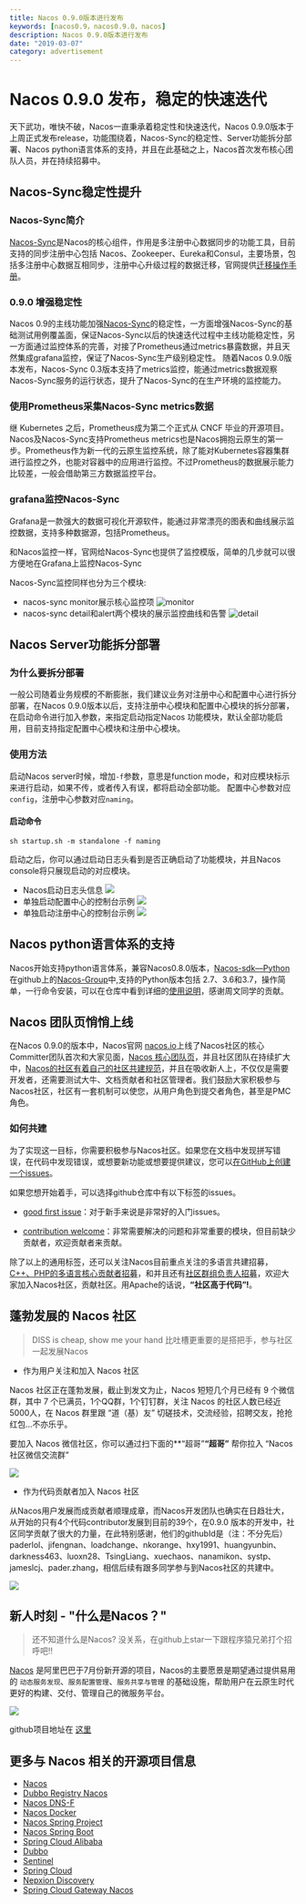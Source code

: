 ```yaml
---
title: Nacos 0.9.0版本进行发布
keywords: [nacos0.9，nacos0.9.0，nacos]
description: Nacos 0.9.0版本进行发布
date: "2019-03-07"
category: advertisement
---
```

# Nacos 0.9.0 发布，稳定的快速迭代
天下武功，唯快不破，Nacos一直秉承着稳定性和快速迭代，Nacos 0.9.0版本于上周正式发布release，功能围绕着，Nacos-Sync的稳定性、Server功能拆分部署、Nacos python语言体系的支持，并且在此基础之上，Nacos首次发布核心团队人员，并在持续招募中。


## Nacos-Sync稳定性提升
### Nacos-Sync简介
[Nacos-Sync](https://github.com/nacos-group/nacos-sync)是Nacos的核心组件，作用是多注册中心数据同步的功能工具，目前支持的同步注册中心包括 Nacos、Zookeeper、Eureka和Consul，主要场景，包括多注册中心数据互相同步，注册中心升级过程的数据迁移，官网提供[迁移操作手册](https://nacos.io/en-us/docs/nacos-sync-use.html)。
### 0.9.0 增强稳定性
Nacos 0.9的主线功能加强[Nacos-Sync](https://nacos.io/en-us/docs/nacos-sync.html)的稳定性，一方面增强Nacos-Sync的基础测试用例覆盖面，保证Nacos-Sync以后的快速迭代过程中主线功能稳定性，另一方面通过监控体系的完善，对接了Prometheus通过metrics暴露数据，并且天然集成grafana监控，保证了Nacos-Sync生产级别稳定性。
随着Nacos 0.9.0版本发布，Nacos-Sync 0.3版本支持了metrics监控，能通过metrics数据观察Nacos-Sync服务的运行状态，提升了Nacos-Sync的在生产环境的监控能力。

### 使用Prometheus采集Nacos-Sync metrics数据
继 Kubernetes 之后，Prometheus成为第二个正式从 CNCF 毕业的开源项目。Nacos及Nacos-Sync支持Prometheus metrics也是Nacos拥抱云原生的第一步。Prometheus作为新一代的云原生监控系统，除了能对Kubernetes容器集群进行监控之外，也能对容器中的应用进行监控。不过Prometheus的数据展示能力比较差，一般会借助第三方数据监控平台。

### grafana监控Nacos-Sync
Grafana是一款强大的数据可视化开源软件，能通过非常漂亮的图表和曲线展示监控数据，支持多种数据源，包括Prometheus。

和Nacos监控一样，官网给Nacos-Sync也提供了监控模版，简单的几步就可以很方便地在Grafana上监控Nacos-Sync

Nacos-Sync监控同样也分为三个模块:

* nacos-sync monitor展示核心监控项 
![monitor](https://img.alicdn.com/tfs/TB1GeNWKmzqK1RjSZFHXXb3CpXa-2834-1588.png)
* nacos-sync detail和alert两个模块的展示监控曲线和告警
![detail](https://img.alicdn.com/tfs/TB1kP8UKbvpK1RjSZPiXXbmwXXa-2834-1570.png)

## Nacos Server功能拆分部署
### 为什么要拆分部署
一般公司随着业务规模的不断膨胀，我们建议业务对注册中心和配置中心进行拆分部署，在Nacos 0.9.0版本以后，支持注册中心模块和配置中心模块的拆分部署，在启动命令进行加入参数，来指定启动指定Nacos 功能模块，默认全部功能启用，目前支持指定配置中心模块和注册中心模块。
### 使用方法
启动Nacos server时候，增加`-f`参数，意思是function mode，和对应模块标示来进行启动，如果不传，或者传入有误，都将启动全部功能。
配置中心参数对应`config`，注册中心参数对应`naming`。
#### 启动命令
```
sh startup.sh -m standalone -f naming
```
启动之后，你可以通过启动日志头看到是否正确启动了功能模块，并且Nacos console将只展现启动的对应模块。

* Nacos启动日志头信息
![](https://img.alicdn.com/tfs/TB1ADCrKAvoK1RjSZFDXXXY3pXa-1552-522.jpg)
* 单独启动配置中心的控制台示例
![](https://img.alicdn.com/tfs/TB1sXyoKpzqK1RjSZFCXXbbxVXa-2674-940.png)
* 单独启动注册中心的控制台示例
![](https://img.alicdn.com/tfs/TB1yKyiKCzqK1RjSZFLXXcn2XXa-2680-738.png)

## Nacos python语言体系的支持
Nacos开始支持python语言体系，兼容Nacos0.8.0版本，[Nacos-sdk—Python](https://github.com/nacos-group/nacos-sdk-python)在github上的[Nacos-Group](https://github.com/nacos-group)中,支持的Python版本包括 2.7、3.6和3.7，操作简单，一行命令安装，可以在仓库中看到详细的[使用说明](https://github.com/nacos-group/nacos-sdk-python/blob/master/README.md)，感谢周文同学的贡献。

## Nacos 团队页悄悄上线
在Nacos 0.9.0的版本中，Nacos官网 [nacos.io](http://nacos.io/)上线了Nacos社区的核心Committer团队首次和大家见面，[Nacos 核心团队页](https://nacos.io/en-us/docs/nacos-dev.html)，并且社区团队在持续扩大中，[Nacos的社区有着自己的社区共建规范](https://nacos.io/en-us/docs/contributing-dev.html)，并且在吸收新人上，不仅仅是需要开发者，还需要测试大牛、文档贡献者和社区管理者。我们鼓励大家积极参与Nacos社区，社区有一套机制可以使您，从用户角色到提交者角色，甚至是PMC角色。

### 如何共建
为了实现这一目标，你需要积极参与Nacos社区。如果您在文档中发现拼写错误，在代码中发现错误，或想要新功能或想要提供建议，您可以[在GitHub上创建一个issues](https://github.com/alibaba/Nacos/issues/new)。

如果您想开始着手，可以选择github仓库中有以下标签的issues。

 -  [good first issue](https://github.com/alibaba/nacos/labels/good%20first%20issue)：对于新手来说是非常好的入门issues。
 
 -  [contribution welcome](https://github.com/alibaba/nacos/labels/contribution%20欢迎)：非常需要解决的问题和非常重要的模块，但目前缺少贡献者，欢迎贡献者来贡献。

 
除了以上的通用标签，还可以关注Nacos目前重点关注的多语言共建招募，[C++、PHP的多语言核心贡献者招募](https://github.com/alibaba/nacos/issues?utf8=%E2%9C%93&q=is%3Aissue+is%3Aopen+recruit+client)，和并且还有[社区群组负责人招募](https://github.com/alibaba/nacos/issues/787)，欢迎大家加入Nacos社区，贡献社区。用Apache的话说，**“社区高于代码”!**。

## 蓬勃发展的 Nacos 社区

> DISS is cheap, show me your hand
比吐槽更重要的是搭把手，参与社区一起发展Nacos


* 作为用户关注和加入 Nacos 社区

Nacos 社区正在蓬勃发展，截止到发文为止，Nacos 短短几个月已经有 9 个微信群，其中 7 个已满员，1个QQ群，1个钉钉群，关注 Nacos 的社区人数已经近5000人，在 Nacos 群里跟 “道（基）友” 切磋技术，交流经验，招聘交友，抢抢红包...不亦乐乎。

要加入 Nacos 微信社区，你可以通过扫下面的**“超哥”**“超哥”** 帮你拉入 “Nacos社区微信交流群”


![](https://img.alicdn.com/tfs/TB1q6SBKq6qK1RjSZFmXXX0PFXa-1984-1124.png)

* 作为代码贡献者加入 Nacos 社区

从Nacos用户发展而成贡献者顺理成章，而Nacos开发团队也确实在日趋壮大，从开始的只有4个代码contributor发展到目前的39个，在0.9.0 版本的开发中，社区同学贡献了很大的力量，在此特别感谢，他们的githubId是（注：不分先后） paderlol、jifengnan、loadchange、nkorange、hxy1991、huangyunbin、darkness463、luoxn28、TsingLiang、xuechaos、nanamikon、systp、jameslcj、pader.zhang，相信后续有跟多同学参与到Nacos社区的共建中。



![](https://cdn.nlark.com/lark/0/2018/png/15914/1542704700864-a9d54856-9bf6-4176-b449-c13fa02c5800.png#align=left&display=inline&height=387&linkTarget=_blank&originHeight=888&originWidth=1716&width=748)

## [](https://github.com/alibaba/nacos)新人时刻 - "什么是Nacos？"
> 还不知道什么是Nacos? 没关系，在github上star一下跟程序猿兄弟打个招呼吧!!


[Nacos](https://github.com/alibaba/nacos) 是阿里巴巴于7月份新开源的项目，Nacos的主要愿景是期望通过提供易用的 `动态服务发现`、`服务配置管理`、`服务共享与管理` 的基础设施，帮助用户在云原生时代更好的构建、交付、管理自己的微服务平台。


![](https://img.alicdn.com/tfs/TB1pCyAKpzqK1RjSZSgXXcpAVXa-1910-894.png)

github项目地址在 [这里](https://github.com/alibaba/nacos)

## [](https://yuque.alibaba-inc.com/nacos/opensource/dawygn#kn9iog)更多与 Nacos 相关的开源项目信息

* [Nacos](https://github.com/alibaba/nacos)
* [Dubbo Registry Nacos](https://github.com/dubbo/dubbo-registry-nacos)
* [Nacos DNS-F](https://github.com/nacos-group/nacos-coredns-plugin)
* [Nacos Docker](https://github.com/nacos-group/nacos-docker)
* [Nacos Spring Project](https://github.com/nacos-group/nacos-spring-project)
* [Nacos Spring Boot](https://github.com/nacos-group/nacos-spring-boot-project)
* [Spring Cloud Alibaba](https://github.com/spring-cloud-incubator/spring-cloud-alibaba)
* [Dubbo](http://dubbo.io/)
* [Sentinel](https://github.com/alibaba/Sentinel)
* [Spring Cloud](https://projects.spring.io/spring-cloud/)
* [Nepxion Discovery](https://github.com/Nepxion/Discovery)
* [Spring Cloud Gateway Nacos](https://github.com/SpringCloud/spring-cloud-gateway-nacos)




